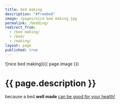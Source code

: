 ```yaml
---
title: bed making
description: "#freebed"
image: /pages/nice bed making.jpg
permalink: /bedding/
redirect_from:
  - /bed making/
  - /bed/
  - /making/
layout: page
published: true
---
```


![nice bed making]({{ page.image }})

# {{ page.description }}

because a bed **well made** [can be good for your health!](http://archive.ph/1lUfh)
